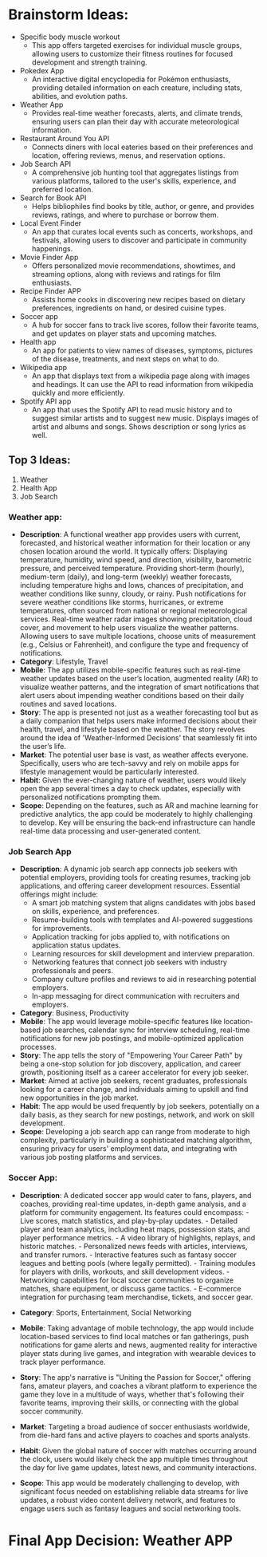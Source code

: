# Brainstorm Ideas: 

* Specific body muscle workout 
    * This app offers targeted exercises for individual muscle groups, allowing users to customize their fitness routines for focused development and strength training.
* Pokedex App
    * An interactive digital encyclopedia for Pokémon enthusiasts, providing detailed information on each creature, including stats, abilities, and evolution paths.
* Weather App 
    *  Provides real-time weather forecasts, alerts, and climate trends, ensuring users can plan their day with accurate meteorological information.
* Restaurant Around You API
    * Connects diners with local eateries based on their preferences and location, offering reviews, menus, and reservation options. 
* Job Search API 
    * A comprehensive job hunting tool that aggregates listings from various platforms, tailored to the user's skills, experience, and preferred location.
* Search for Book API 
    * Helps bibliophiles find books by title, author, or genre, and provides reviews, ratings, and where to purchase or borrow them.
* Local Event Finder
    * An app that curates local events such as concerts, workshops, and festivals, allowing users to discover and participate in community happenings.
* Movie Finder App 
    * Offers personalized movie recommendations, showtimes, and streaming options, along with reviews and ratings for film enthusiasts.
* Recipe Finder APP
    * Assists home cooks in discovering new recipes based on dietary preferences, ingredients on hand, or desired cuisine types.
* Soccer app 
    * A hub for soccer fans to track live scores, follow their favorite teams, and get updates on player stats and upcoming matches.
* Health app
     * An app for patients to view names of diseases, symptoms, pictures of the disease, treatments, and next steps on what to do.
* Wikipedia app
    * An app that displays text from a wikipedia page along with images and headings. It can use the API to read information from wikipedia quickly and more efficiently.
* Spotify API app
    * An app that uses the Spotify API to read music history and to suggest similar artists and to suggest new music. Displays images of artist and albums and songs. Shows description or song lyrics as well.



## Top 3 Ideas:

1. Weather
2. Health App
3. Job Search 


### Weather app:
- **Description**: 
A functional weather app provides users with current, forecasted, and historical weather information for their location or any chosen location around the world. It typically offers:
Displaying temperature, humidity, wind speed, and direction, visibility, barometric pressure, and perceived temperature.
Providing short-term (hourly), medium-term (daily), and long-term (weekly) weather forecasts, including temperature highs and lows, chances of precipitation, and weather conditions like sunny, cloudy, or rainy.
 Push notifications for severe weather conditions like storms, hurricanes, or extreme temperatures, often sourced from national or regional meteorological services.
 Real-time weather radar images showing precipitation, cloud cover, and movement to help users visualize the weather patterns.
 Allowing users to save multiple locations, choose units of measurement (e.g., Celsius or Fahrenheit), and configure the type and frequency of notifications.
- **Category**:
Lifestyle, Travel 
- **Mobile**: 
The app utilizes mobile-specific features such as real-time weather updates based on the user’s location, augmented reality (AR) to visualize weather patterns, and the integration of smart notifications that alert users about impending weather conditions based on their daily routines and saved locations.
- **Story**: 
The app is presented not just as a weather forecasting tool but as a daily companion that helps users make informed decisions about their health, travel, and lifestyle based on the weather. The story revolves around the idea of 'Weather-Informed Decisions' that seamlessly fit into the user’s life.
- **Market**: 
The potential user base is vast, as weather affects everyone. Specifically, users who are tech-savvy and rely on mobile apps for lifestyle management would be particularly interested.
- **Habit**: 
Given the ever-changing nature of weather, users would likely open the app several times a day to check updates, especially with personalized notifications prompting them.
- **Scope**: 
Depending on the features, such as AR and machine learning for predictive analytics, the app could be moderately to highly challenging to develop. Key will be ensuring the back-end infrastructure can handle real-time data processing and user-generated content.



### Job Search App

- **Description**:
A dynamic job search app connects job seekers with potential employers, providing tools for creating resumes, tracking job applications, and offering career development resources. Essential offerings might include:
    - A smart job matching system that aligns candidates with jobs based on skills, experience, and preferences.
    - Resume-building tools with templates and AI-powered suggestions for improvements.
    - Application tracking for jobs applied to, with notifications on application status updates.
    - Learning resources for skill development and interview preparation.
    - Networking features that connect job seekers with industry professionals and peers.
    - Company culture profiles and reviews to aid in researching potential employers.
    - In-app messaging for direct communication with recruiters and employers.
- **Category**:
Business, Productivity
- **Mobile**:
The app would leverage mobile-specific features like location-based job searches, calendar sync for interview scheduling, real-time notifications for new job postings, and mobile-optimized application processes.
- **Story**:
The app tells the story of "Empowering Your Career Path" by being a one-stop solution for job discovery, application, and career growth, positioning itself as a career accelerator for every job seeker.
- **Market**:
Aimed at active job seekers, recent graduates, professionals looking for a career change, and individuals aiming to upskill and find new opportunities in the job market.
- **Habit**:
The app would be used frequently by job seekers, potentially on a daily basis, as they search for new postings, network, and work on skill development.
- **Scope**:
Developing a job search app can range from moderate to high complexity, particularly in building a sophisticated matching algorithm, ensuring privacy for users' employment data, and integrating with various job posting platforms and services.


### Soccer App:

- **Description**:
A dedicated soccer app would cater to fans, players, and coaches, providing real-time updates, in-depth game analysis, and a platform for community engagement. Its features could encompass:
        - Live scores, match statistics, and play-by-play updates.
        - Detailed player and team analytics, including heat maps, possession stats, and player performance metrics.
        - A video library of highlights, replays, and historic matches.
        - Personalized news feeds with articles, interviews, and transfer rumors.
        - Interactive features such as fantasy soccer leagues and betting pools (where legally permitted).
        - Training modules for players with drills, workouts, and skill development videos.
        - Networking capabilities for local soccer communities to organize matches, share equipment, or discuss game tactics.
        - E-commerce integration for purchasing team merchandise, tickets, and soccer gear.

- **Category**:
Sports, Entertainment, Social Networking
- **Mobile**:
Taking advantage of mobile technology, the app would include location-based services to find local matches or fan gatherings, push notifications for game alerts and news, augmented reality for interactive player stats during live games, and integration with wearable devices to track player performance.
- **Story**:
The app's narrative is "Uniting the Passion for Soccer," offering fans, amateur players, and coaches a vibrant platform to experience the game they love in a multitude of ways, whether that's following their favorite teams, improving their skills, or connecting with the global soccer community.
- **Market**:
Targeting a broad audience of soccer enthusiasts worldwide, from die-hard fans and active players to coaches and sports analysts.
- **Habit**:
Given the global nature of soccer with matches occurring around the clock, users would likely check the app multiple times throughout the day for live game updates, latest news, and community interactions.
- **Scope**:
This app would be moderately challenging to develop, with significant focus needed on establishing reliable data streams for live updates, a robust video content delivery network, and features to engage users such as fantasy leagues and social networking tools.



# Final App Decision: Weather APP





